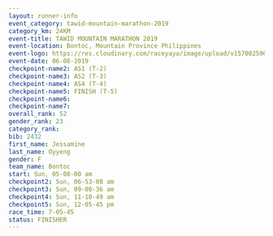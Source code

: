 ```yaml
---
layout: runner-info 
event_category: tawid-mountain-marathon-2019 
category_km: 24KM 
event-title: TAWID MOUNTAIN MARATHON 2019 
event-location: Bontoc, Mountain Province Philippines 
event-logo: https://res.cloudinary.com/raceyaya/image/upload/v1570025905/logo/tawid-mountain_shpquo.png 
event-date: 06-08-2019 
checkpoint-name2: AS1 (T-2) 
checkpoint-name3: AS2 (T-3) 
checkpoint-name4: AS4 (T-4) 
checkpoint-name5: FINISH (T-5) 
checkpoint-name6: 
checkpoint-name7: 
overall_rank: 52
gender_rank: 23
category_rank: 
bib: 2432
first_name: Jessamine
last_name: Oyyeng
gender: F
team_name: Bontoc
start: Sun, 05-00-00 am
checkpoint2: Sun, 06-53-08 am
checkpoint3: Sun, 09-00-36 am
checkpoint4: Sun, 11-10-49 am
checkpoint5: Sun, 12-05-45 pm
race_time: 7-05-45
status: FINISHER
---
```

